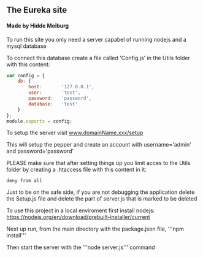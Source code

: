 ## The Eureka site 
#### Made by Hidde Meiburg 

To run this site you only need a server capabel of running nodejs and a mysql database

To connect this database create a file called 'Config.js' in the Utils folder with this content:

```js
var config = {
    db: {
        host:       '127.0.0.1',
        user:       'test',
        password:   'password',
        database:   'test'
    }
};
module.exports = config;
```

To setup the server visit www.domainName.xxx/setup

This will setup the pepper and create an account with username='admin' and password='password'

PLEASE make sure that after setting things up you limit acces to the Utils folder by creating a .htaccess file with this content in it:

```
deny from all
```

Just to be on the safe side, if you are not debugging the application delete the Setup.js file and delete the part of server.js that is marked to be deleted


To use this project in a local enviroment first install nodejs: https://nodejs.org/en/download/prebuilt-installer/current

Next up run, from the main directory with the package.json file, '''npm install'''

Then start the server with the '''node server.js''' command